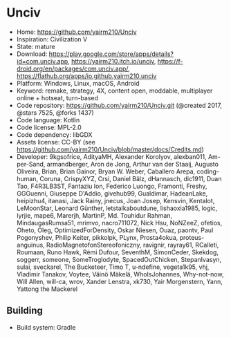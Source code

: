 # Unciv

- Home: https://github.com/yairm210/Unciv
- Inspiration: Civilization V
- State: mature
- Download: https://play.google.com/store/apps/details?id=com.unciv.app, https://yairm210.itch.io/unciv, https://f-droid.org/en/packages/com.unciv.app/, https://flathub.org/apps/io.github.yairm210.unciv
- Platform: Windows, Linux, macOS, Android
- Keyword: remake, strategy, 4X, content open, moddable, multiplayer online + hotseat, turn-based
- Code repository: https://github.com/yairm210/Unciv.git (@created 2017, @stars 7525, @forks 1437)
- Code language: Kotlin
- Code license: MPL-2.0
- Code dependency: libGDX
- Assets license: CC-BY (see https://github.com/yairm210/Unciv/blob/master/docs/Credits.md)
- Developer: 9kgsofrice, AdityaMH, Alexander Korolyov, alexban011, Am-per-Sand, armandberger, Aron de Jong, Arthur van der Staaij, Augusto Oliveira, Brian, Brian Gainor, Bryan W. Weber, Caballero Arepa, coding-human, Coruna, CrispyXYZ, Crsi, Daniel Bälz, dHannasch, dic1911, Duan Tao, F4R3LB3ST, Fantaziu Ion, Federico Luongo, Framonti, Freshy, GGGuenni, Giuseppe D'Addio, givehub99, Gualdimar, HadeanLake, heipizhu4, itanasi, Jack Rainy, jnecus, Joan Josep, Kensvin, Kentalot, LeMoonStar, Leonard Günther, letstalkaboutdune, lishaoxia1985, logic, lyrjie, mape6, Marerjh, MartinP, Md. Touhidur Rahman, MindaugasRumsa51, mrimvo, nacro711072, Nick Hsu, NoNZeeZ, ofetios, Oheto, Oleg, OptimizedForDensity, Oskar Niesen, Ouaz, paontv, Paul Pogonyshev, Philip Keiter, pikkolpk, PLynx, Prosta4okua, proteus-anguinus, RadioMagnetofonStereofoniczny, ravignir, rayray61, RCalleti, Roumaan, Runo Hawk, Rémi Dufour, SeventhM, SimonCeder, Skekdog, soggerr, someone, SomeTroglodyte, SpacedOutChicken, StepanIvasyn, sulai, sveckarel, The Bucketeer, Timo T, u-ndefine, vegeta1k95, vhj, Vladimir Tanakov, Voytee, Väinö Mäkelä, WhoIsJohannes, Why-not-now, Will Allen, will-ca, wrov, Xander Lenstra, xk730, Yair Morgenstern, Yann, Yattong the Mackerel

## Building

- Build system: Gradle
